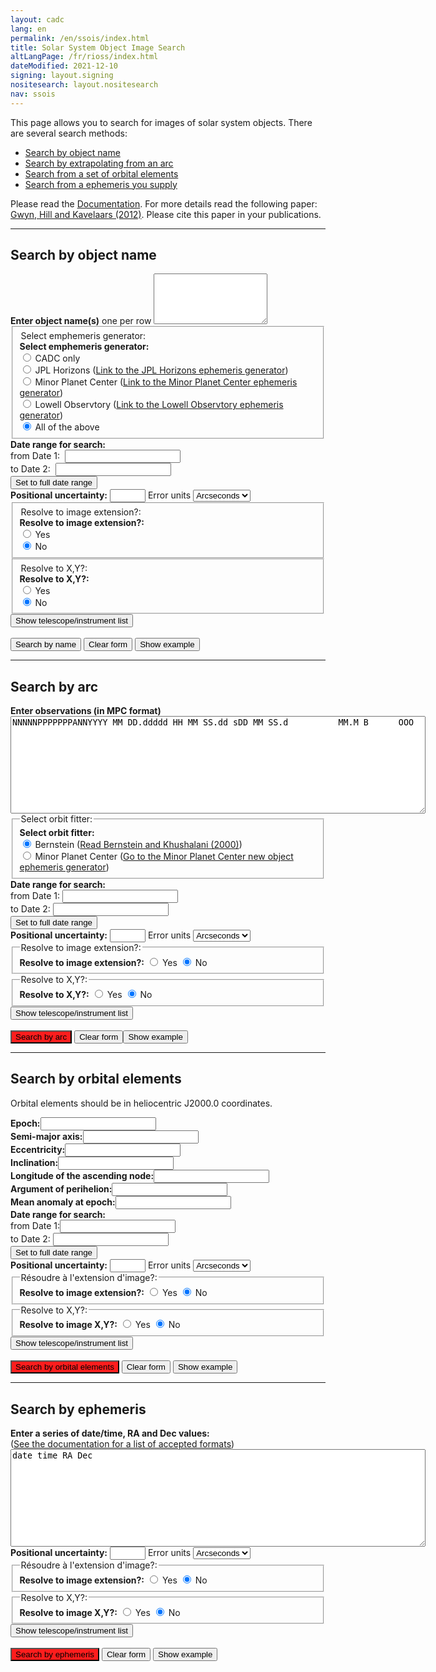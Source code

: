 ```yaml
---
layout: cadc
lang: en
permalink: /en/ssois/index.html
title: Solar System Object Image Search
altLangPage: /fr/rioss/index.html
dateModified: 2021-12-10
signing: layout.signing
nositesearch: layout.nositesearch
nav: ssois
---
```


<p>
This page allows you to search for images of
solar system objects. There are several search methods:
</p>
<ul>
	<li><a href="#name">Search by object name</a></li>
	<li><a href="#arc">Search by extrapolating from an arc</a></li>
	<li><a href="#oe">Search from a set of orbital elements</a></li>
	<li><a href="#ephem">Search from a ephemeris you supply</a></li>
</ul>
<p>
Please read the <a href="/en/ssois/documentation.html">Documentation</a>. 
For more details read the following paper: <a rel="external" href="https://adsabs.harvard.edu/abs/2012PASP..124..579G">Gwyn, Hill and Kavelaars (2012)</a>.
Please cite this paper in your publications.
</p>
<hr/>
<a id="name"></a>
<h2>Search by object name</h2>
<form name="nameform" action="/cadcbin/ssos/ssosclf.pl" id="nameform">
	<input type="hidden" name="lang" value="en"/>
	<div class="form-group">
		<label class="control-label" for="object"><strong>Enter object name(s)</strong> one per row</label>
		<textarea class="form-control" id="object" name="object" cols="20" rows="5"></textarea>
	</div>
	<fieldset class="mrgn-bttm-md">
		<div class="form-group">
			<legend class="hidden">Select emphemeris generator:</legend>
			<strong>Select emphemeris generator:</strong>
			<div class="radio">
				<label class="control-label" for="bynameCADC">
					<input type="radio" class="form-control" name="search" value="bynameCADC" id="bynameCADC" /> CADC only</label>
			</div>
			<div class="radio">
				<label class="control-label" for="bynameHorizons">
					<input type="radio" class="form-control" name="search" value="bynameHorizons" id="bynameHorizons" /> JPL Horizons (<a rel="external" href="http://ssd.jpl.nasa.gov/horizons.cgi">Link to the JPL Horizons ephemeris generator</a>)</label>
			</div>
			<div class="radio">
				<label class="control-label" for="bynameMPC">
					<input type="radio" class="form-control" name="search" value="bynameMPC" id="bynameMPC"/> Minor Planet Center (<a rel="external" href="https://minorplanetcenter.net/iau/MPEph/MPEph.html">Link to the Minor Planet Center ephemeris generator</a>)</label>
			</div>
			<div class="radio">
				<label class="control-label" for="bynameLowell">
					<input type="radio" class="form-control" name="search" value="bynameLowell" id="bynameLowell" /> Lowell Observtory (<a rel="external" href="http://asteroid.lowell.edu/asteph">Link to the Lowell Observtory ephemeris generator</a>)</label>
			</div>
			<div class="radio">
				<label class="control-label" for="bynameall">
					<input type="radio" class="form-control" name="search" value="bynameall" id="bynameall" checked="checked" /> All of the above</label>
			</div>
		</div>
	</fieldset>
	<strong>Date range for search:</strong>
	<div class="form-group">
		<div class="form-inline mrgn-bttm-sm">
			<label class="control-label" for="nameepoch1">from Date 1:&nbsp;</label>
			<input type="text" class="form-control" id="nameepoch1" name="epoch1" value=""/>
		</div>
		<div class="form-inline mrgn-bttm-sm">
			<label class="control-label" for="nameepoch2">to Date 2:&nbsp;</label>
			<input type="text" class="form-control" id="nameepoch2" name="epoch2" value=""/>
		</div>
		<input type="button" class="btn btn-default" value="Set to full date range" onclick="nameform.epoch1.value='1990 01 01';  nameform.epoch2.value=today"/>
	</div>
	<div class="form-group form-inline">
		<label class="control-label" for="nameeellipse"><strong>Positional uncertainty:</strong></label>
		<input type="text" class="form-control" id="nameeellipse" name="eellipse" value="" size="4" />
		<label class="control-label" for="nameeunits" class="hidden">Error units</label>
		<select class="form-control" id="nameeunits" name="eunits">
			<option value="arcseconds">Arcseconds</option>
			<option value="arcminutes">Arcminutes</option>
		</select>
	</div>
	<fieldset>
		<div class="form-group form-inline">
			<legend class="hidden">Resolve to image extension?:</legend>
			<strong>Resolve to image extension?:&nbsp;</strong>
			<div class="radio-inline">
				<input type="radio" class="form-control" id="nameextresyes" name="extres" value="yes"/>
				<label class="control-label" for="nameextresyes">Yes</label>
			</div>
			<div class="radio-inline">
				<input type="radio" class="form-control" id="nameextresno" name="extres" value="no" checked="checked" onclick="nameform.xyres[1].checked=true" />
				<label class="control-label" for="nameextresno">No</label>
			</div>
		</div>
	</fieldset>
	<fieldset>
		<div class="form-group form-inline">
			<legend class="hidden">Resolve to X,Y?:</legend>
			<strong>Resolve to X,Y?:&nbsp;</strong>
			<div class="radio-inline">
				<input type="radio" class="form-control" id="namexyresyes" name="xyres" value="yes" onclick="nameform.extres[0].checked=true" />
				<label class="control-label" for="namexyresyes">Yes</label>
			</div>
			<div class="radio-inline">
				<input type="radio" class="form-control" id="namexyresno" name="xyres" value="no" checked="checked" />
				<label class="control-label" for="namexyresno">No</label>
			</div>
		</div>
	</fieldset>
	<input type="button" 
			id="nametelinstsel:show" 
			name="showhide"
			value="Show telescope/instrument list" 
			onclick="togglehide(nameform)" 
			class="btn btn-default mrgn-bttm-sm" />
	<div id="telinst_nameform" class="hidden"></div><br/>
	<input type="submit" value="Search by name" class="btn btn-danger" />
	<input type="button" value="Clear form" class="btn btn-default"
			onclick="
			nameform.object.value='';
			nameform.epoch1.value='';
			nameform.epoch2.value='';
			nameform.eellipse.value='';
			nameform.search[0].checked=true;
			nameform.extres[1].checked=true;
			nameform.xyres[1].checked=true;" />
	<input type="button" value="Show example" class="btn btn-default"
			onclick="
			nameform.object.value='Yasutani\n2006 RJ43\n45302\n6641 P-L';
			nameform.epoch1.value='2006 09 01';
			nameform.epoch2.value='2006 09 30';
			nameform.eellipse.value='';
			nameform.search[0].checked=true;
			nameform.extres[1].checked=true;
			nameform.xyres[1].checked=true; "/>
</form>
<hr/>
<a id="arc"></a>
<h2>Search by arc</h2>
<form name="arcform" action="/cadcbin/ssos/ssosclf.pl" method="get" class="form-inline" id="arcform">
	<input type="hidden" name="lang" value="en"/>
	<div class="form-group">
  		<label class="control-label" for="arcobs"><strong>Enter observations (in MPC format)</strong></label>
    	<textarea class="form-control" id="arcobs" name="obs" cols="80" rows="10" style="font-family: monospace">NNNNNPPPPPPPANNYYYY MM DD.ddddd HH MM SS.dd sDD MM SS.d          MM.M B      OOO</textarea>
	</div>
    <fieldset>
		<legend class="hidden">Select orbit fitter:</legend>
		<strong>Select orbit fitter:</strong>
		<div class="form-group">
			<div class="radio">
				<input class="form-control" id="arcbern" type="radio" name="search" value="bern" checked="checked" onclick="errorlogic('bern')" />
				<label class="control-label" for="arcbern">Bernstein (<a rel="external" href="http://www.iop.org/EJ/article/1538-3881/120/6/3323/200298.text.html">Read Bernstein and Khushalani (2000)</a>)</label>
			</div>
			<div class="radio">
				<input class="form-control" id="arcmpc" type="radio" name="search" value="mpc" onclick="errorlogic('mpc')" />
				<label class="control-label" for="arcmpc">Minor Planet Center (<a rel="external" href="https://minorplanetcenter.net/iau/MPEph/NewObjEphems.html">Go to the Minor Planet Center new object ephemeris generator</a>)</label>
			</div>
		</div>
    </fieldset>
	<div class="form-group">
		<strong>Date range for search:</strong>
		<div class="form-inline mrgn-bttm-sm">
			<label class="control-label" for="arcepoch1">from Date 1: </label>
			<input type="text" class="form-control" id="arcepoch1" name="epoch1" value="" />
		</div>
		<div class="form-inline mrgn-bttm-sm">
			<label class="control-label" for="arcepoch2">to Date 2: </label>
			<input type="text" class="form-control" id="arcepoch2" name="epoch2" value="" />
		</div>
    	<input type="button" value="Set to full date range" onclick="arcform.epoch1.value='1990 01 01';  arcform.epoch2.value=today"/>
	</div>    
    <label class="control-label" for="arceellipse">
      <strong>Positional uncertainty:</strong>
    </label>
    <input type="text" class="form-control" id="arceellipse" name="eellipse" value="" size="4" />
    <label class="control-label" for="arceunits" class="hidden">Error units</label>
    <select id="arceunits" name="eunits">
      <option value="arcseconds">Arcseconds</option>
      <option value="arcminutes">Arcminutes</option>
    </select>
    <fieldset class="form-horizontal">
      <legend class="hidden">Resolve to image extension?:</legend>
      <strong>Resolve to image extension?:</strong>
      <input type="radio" class="form-control" id="arcextresyes" name="extres" value="yes"/>
      <label class="control-label" for="arcextresyes">Yes</label>
      <input type="radio" class="form-control"  id="arcextresno" name="extres" value="no" checked="checked" onclick="arcform.xyres[1].checked=true" />
      <label class="control-label" for="arcextresno">No</label>
    </fieldset>
    <fieldset class="form-horizontal">
      <legend class="hidden">Resolve to X,Y?:</legend>
      <strong>Resolve to X,Y?:</strong>
      <input type="radio" class="form-control" id="arcxyresyes" name="xyres" value="yes" onclick="arcform.extres[0].checked=true" />
      <label class="control-label" for="arcxyresyes">Yes</label>
      <input type="radio" class="form-control"  id="arcxyresno" name="xyres" value="no" checked="checked" />
      <label class="control-label" for="arcxyresno">No</label>
    </fieldset>
    <input type="button" 
	     id="arctelinstsel:show" 
	     name="showhide"
	     value="Show telescope/instrument list" 
	     onclick="togglehide(arcform)" 
	     />  
    <div id="telinst_arcform" class="hidden">
    </div>
    <br/>
<input type="submit" class="btn btn-primary" value="Search by arc" style="background-color: #ff1d1d"/>
<input type="button" class="btn btn-default" value="Clear form"
onclick="
arcform.obs.value='';
arcform.epoch1.value='';
arcform.epoch2.value='';
arcform.eellipse.value='';
arcform.search[0].checked=true;
arcform.extres[1].checked=true;
arcform.xyres[1].checked=true;
"/><input type="button" class="btn btn-default" value="Show example"
onclick="
arcform.obs.value='NNNNNPPPPPPPANNYYYY MM DD.ddddd HH MM SS.dd sDD MM SS.d          MM.M B      OOO\n     C000010  C2007 10 09.55962 04 55 18.95 +03 28 13.4          21.6 r      568\n     C000010  C2007 10 09.56087 04 55 18.96 +03 28 12.9          21.4 r      568\n     C000010  C2007 10 09.56214 04 55 18.95 +03 28 12.5          21.5 r      568\n     C000010  C2007 10 09.56340 04 55 18.95 +03 28 11.9          21.5 r      568\n     C000010  C2007 10 09.56465 04 55 18.95 +03 28 11.5          21.6 r      568\n     C000010  C2007 10 09.56590 04 55 18.95 +03 28 11.0          21.6 r      568\n     C000010  C2007 10 09.56716 04 55 18.95 +03 28 10.5          21.6 r      568\n     C000010  C2007 10 09.56844 04 55 18.95 +03 28 09.8          21.6 r      568\n     C000010  C2007 10 09.56970 04 55 18.95 +03 28 09.6          23.3 r      568\n     C000010  C2007 10 09.57095 04 55 18.95 +03 28 08.9          21.5 r      568\n     C000010  C2007 10 09.57220 04 55 18.95 +03 28 08.4          21.5 r      568\n     C000010  C2007 10 09.57349 04 55 18.95 +03 28 08.0          21.6 r      568\n     C000010  C2007 10 09.57474 04 55 18.95 +03 28 07.5          21.6 r      568\n     C000010  C2007 10 09.57600 04 55 18.95 +03 28 07.0          21.6 r      568\n     C000010  C2007 10 09.57725 04 55 18.95 +03 28 06.4          21.5 r      568\n     C000010  C2007 10 09.57850 04 55 18.95 +03 28 05.9          21.6 r      568\n     C000010  C2007 10 09.57975 04 55 18.95 +03 28 05.4          21.7 r      568\n     C000010  C2007 10 09.58101 04 55 18.95 +03 28 05.0          21.7 r      568\n     C000010  C2007 10 09.58227 04 55 18.95 +03 28 04.4          21.5 r      568\n     C000010  C2007 10 09.58352 04 55 18.95 +03 28 03.9          21.4 r      568\n     C000010  C2007 10 10.59292 04 55 19.42 +03 21 22.6          20.6 r      568\n     C000010  C2007 10 10.59417 04 55 19.41 +03 21 22.1          20.8 r      568\n     C000010  C2007 10 10.59542 04 55 19.41 +03 21 21.6          21.1 r      568\n     C000010  C2007 10 10.59667 04 55 19.41 +03 21 21.2          21.2 r      568\n     C000010  C2007 10 10.59793 04 55 19.40 +03 21 20.7          21.5 r      568\n     C000010  C2007 10 10.59918 04 55 19.40 +03 21 20.1          21.5 r      568\n     C000010  C2007 10 10.60043 04 55 19.41 +03 21 19.6          21.5 r      568\n     C000010  C2007 10 10.60169 04 55 19.40 +03 21 19.2          21.6 r      568\n     C000010  C2007 10 10.60297 04 55 19.40 +03 21 18.5          21.7 r      568\n     C000010  C2007 10 10.60422 04 55 19.40 +03 21 18.1          21.7 r      568\n     C000010  C2007 10 11.63344 04 55 18.45 +03 14 27.3          21.9 g      568\n     C000010  C2007 10 11.63470 04 55 18.44 +03 14 26.8          21.9 g      568\n     C000010  C2007 10 11.63597 04 55 18.43 +03 14 26.2          22.1 g      568\n     C000010  C2007 10 11.63722 04 55 18.43 +03 14 25.6          22.2 g      568\n     C000010  C2007 10 11.63848 04 55 18.42 +03 14 25.2          22.1 g      568\n     C000010  C2007 10 11.63973 04 55 18.42 +03 14 24.7          22.1 g      568\n     C000010  C2007 10 12.62684 04 55 16.24 +03 07 49.5          22.0 g      568\n     C000010  C2007 10 12.62810 04 55 16.23 +03 07 49.0          22.0 g      568\n     C000010  C2007 10 12.62935 04 55 16.23 +03 07 48.5          22.0 g      568\n     C000010  C2007 10 12.63060 04 55 16.22 +03 07 48.0          22.1 g      568\n     C000010  C2007 10 12.63185 04 55 16.22 +03 07 47.5          22.1 g      568\n     C000010  C2007 10 12.63311 04 55 16.21 +03 07 47.0          21.9 g      568\n     C000010  C2007 10 12.63437 04 55 16.21 +03 07 46.4          22.1 g      568\n     C000010  C2007 10 12.63562 04 55 16.20 +03 07 46.0          21.9 g      568\n     C000010  C2007 10 12.63687 04 55 16.20 +03 07 45.5          22.0 g      568\n     C000010  C2007 10 12.63813 04 55 16.19 +03 07 45.0          21.9 g      568\n     C000010  C2007 10 14.54423 04 55 08.38 +02 54 58.7          22.2 g      568\n     C000010  C2007 10 14.54548 04 55 08.37 +02 54 58.4          22.0 g      568\n     C000010  C2007 10 14.54674 04 55 08.36 +02 54 57.7          22.1 g      568\n     C000010  C2007 10 14.54799 04 55 08.36 +02 54 57.2          22.1 g      568\n     C000010  C2007 10 14.54925 04 55 08.35 +02 54 56.6          22.1 g      568\n     C000010  C2007 10 14.55061 04 55 08.34 +02 54 56.3          22.0 g      568\n     C000010  C2007 10 14.55186 04 55 08.33 +02 54 55.7          22.0 g      568\n     C000010  C2007 10 14.55311 04 55 08.32 +02 54 55.2          22.0 g      568\n     C000010  C2007 10 14.55436 04 55 08.31 +02 54 54.7          22.0 g      568\n     C000010  C2007 10 14.55562 04 55 08.30 +02 54 54.2          22.1 g      568\n     C000010  C2007 10 14.55687 04 55 08.29 +02 54 53.7          22.1 g      568\n     C000010  C2007 10 14.55812 04 55 08.28 +02 54 53.2          22.1 g      568\n     C000010  C2007 10 14.55937 04 55 08.27 +02 54 52.7          22.0 g      568\n     C000010  C2007 10 14.56062 04 55 08.28 +02 54 52.1          22.0 g      568\n     C000010  C2007 10 14.56187 04 55 08.26 +02 54 51.7          21.9 g      568\n     C000010  C2007 10 14.58888 04 55 08.08 +02 54 40.8          21.5 r      568\n     C000010  C2007 10 14.59013 04 55 08.07 +02 54 40.4          21.4 r      568\n     C000010  C2007 10 14.59138 04 55 08.06 +02 54 39.8          21.4 r      568\n     C000010  C2007 10 14.59263 04 55 08.05 +02 54 39.3          21.5 r      568\n     C000010  C2007 10 14.59388 04 55 08.04 +02 54 38.8          21.4 r      568\n     C000010  C2007 10 14.59515 04 55 08.03 +02 54 38.1          21.4 r      568\n     C000010  C2007 10 14.60571 04 55 07.96 +02 54 34.0          21.4 r      568\n     C000010  C2007 10 14.60704 04 55 07.95 +02 54 33.4          21.6 r      568\n     C000010  C2007 10 14.60830 04 55 07.94 +02 54 33.0          21.3 r      568\n     C000010  C2007 10 14.60955 04 55 07.93 +02 54 32.6          21.5 r      568\n     C000010  C2007 10 14.61080 04 55 07.92 +02 54 31.9          21.3 r      568\n     C000010  C2007 10 14.61205 04 55 07.91 +02 54 31.4          21.5 r      568\n     C000010  C2007 10 14.61330 04 55 07.91 +02 54 31.0          21.5 r      568\n     C000010  C2007 10 14.61455 04 55 07.89 +02 54 30.5          21.3 r      568\n     C000010  C2007 10 14.61581 04 55 07.89 +02 54 30.0          21.5 r      568\n     C000010  C2007 10 14.61706 04 55 07.88 +02 54 29.4          21.5 r      568\n     C000010  C2007 10 14.61833 04 55 07.88 +02 54 29.0          21.4 r      568\n     C000010  C2007 10 14.61958 04 55 07.86 +02 54 28.3          21.4 r      568\n     C000010  C2007 10 14.62083 04 55 07.85 +02 54 27.9          21.4 r      568\n     C000010  C2007 10 14.62208 04 55 07.84 +02 54 27.4          21.4 r      568\n';
arcform.epoch1.value='2007 10 01';
arcform.epoch2.value='2007 10 30';
arcform.eellipse.value='';
arcform.search[0].checked=true;
arcform.extres[1].checked=true;
arcform.xyres[1].checked=true;
"/>
</form>
<hr/>
<a id="oe"></a>
<h2>Search by orbital elements</h2>
<p>
  Orbital elements should be in heliocentric J2000.0 coordinates.
</p>
<form name="oeform" action="/cadcbin/ssos/ssosclf.pl" method="get" class="form-inline" id="oeform">
  <input type="hidden" name="lang" value="en"/>
  <input type="hidden" name="search" value="orbel"/>
  <label class="control-label" for="oeepoch"><strong>Epoch:</strong></label><input id="oeepoch" type="text" name="epoch" value=""/> <br/>
  <label class="control-label" for="oea"><strong>Semi-major axis:</strong></label><input id="oea" type="text" name="a" value=""/> <br/>
  <label class="control-label" for="oee"><strong>Eccentricity:</strong></label><input id="oee" type="text" name="e" value=""/> <br/>
  <label class="control-label" for="oei"><strong>Inclination:</strong></label><input id="oei" type="text" name="i" value=""/> <br/>
  <label class="control-label" for="oelongi"><strong>Longitude of the ascending node:</strong></label><input id="oelongi" type="text" name="longi" value=""/> <br/>
  <label class="control-label" for="oeperi"><strong>Argument of perihelion:</strong></label><input id="oeperi" type="text" name="peri" value=""/> <br/>
  <label class="control-label" for="oeanom"><strong>Mean anomaly at epoch:</strong></label><input id="oeanom" type="text" name="anom" value=""/> <br/>
  <strong>Date range for search:</strong><br/>
  <label class="control-label" for="oeepoch1">from Date 1:</label><input type="text" class="form-control" id="oeepoch1" name="epoch1" value=""/><br/>
  <label class="control-label" for="oeepoch2">to Date 2:  </label><input type="text" class="form-control" id="oeepoch2" name="epoch2" value=""/><br/>
  <input type="button" value="Set to full date range" onclick="oeform.epoch1.value='1990 01 01';  oeform.epoch2.value=today"/><br/>
  <label class="control-label" for="oeeellipse">
    <strong>Positional uncertainty:</strong>
    </label>
  <input type="text" class="form-control" id="oeeellipse" name="eellipse" value="" size="4" />
    <label class="control-label" for="oeeunits" class="hidden">Error units</label>
    <select id="oeeunits" name="eunits">
      <option value="arcseconds">Arcseconds</option>
      <option value="arcminutes">Arcminutes</option>
    </select>
    <fieldset class="form-horizontal">
      <legend class="hidden">R&eacute;soudre &agrave; l'extension d'image?:</legend>
      <strong>Resolve to image extension?:</strong>
       <input type="radio" class="form-control" id="oeextresyes" name="extres" value="yes"/>
       <label class="control-label" for="oeextresyes">Yes</label>
      <input type="radio" class="form-control"  id="oeextresno" name="extres" value="no" checked="checked" onclick="oeform.xyres[1].checked=true" />
      <label class="control-label" for="oeextresno">No</label>
    </fieldset>
    <fieldset class="form-horizontal">
      <legend class="hidden">Resolve to X,Y?:</legend>
      <strong>Resolve to image X,Y?:</strong>
	<input type="radio" class="form-control" id="oexyresyes" name="xyres" value="yes" onclick="oeform.extres[0].checked=true" />
	<label class="control-label" for="oexyresyes">Yes</label>
	<input type="radio" class="form-control"  id="oexyresno" name="xyres" value="no" checked="checked" />
	<label class="control-label" for="oexyresno">No</label>
    </fieldset>
    <input type="button" 
	     id="oetelinstsel:show" 
	     name="showhide"
	     value="Show telescope/instrument list" 
	     onclick="togglehide(oeform)" 
	     />  
    <div id="telinst_oeform" class="hidden">
    </div>
    <br/>
    <input type="submit" value="Search by orbital elements" style="background-color: #ff1d1d"/>
    <input type="button" value="Clear form"
	   onclick="
		    oeform.longi.value='';
		    oeform.epoch.value='';
		    oeform.a.value='';
		    oeform.e.value='';
		    oeform.i.value='';
		    oeform.peri.value='';
		    oeform.anom.value='';
		    oeform.epoch1.value='';
		    oeform.epoch2.value='';
		    oeform.eellipse.value='';
		    oeform.extres[1].checked=true;
		    oeform.xyres[1].checked=true;
		    "/>
    <input type="button" value="Show example"
	   onclick="
		    oeform.longi.value='43.05408';
		    oeform.epoch.value='2010-01-04';
		    oeform.a.value='2.7413806';
		    oeform.e.value='0.0855139';
		    oeform.i.value='6.98707';
		    oeform.peri.value='120.67443';
		    oeform.anom.value='206.88213';
		    oeform.epoch1.value='2003 01 01';
		    oeform.epoch2.value='2004 01 30';
		    oeform.eellipse.value='';
		    oeform.extres[1].checked=true;
		    oeform.xyres[1].checked=true;
		    "/>
  </form>
<hr/>
<a id="ephem"></a>
<h2>Search by ephemeris</h2>
  <form name="ephemform" action="/cadcbin/ssos/ssosclf.pl" method="post" class="form-inline" id="ephemform">
   <input type="hidden" name="lang" value="en"/>
    <input type="hidden" name="search" value="userephem"/>
    <label class="control-label" for="ephemtext">
      <strong>Enter a series of date/time, RA and Dec values:</strong>
    </label> 
    <br/>
    (<a href="/en/ssois/documentation.html#ephem">See the documentation for a list of accepted formats</a>)
    <br/>
    <textarea class="form-control" id="ephemtext" name="ephem" cols="80" rows="10" style="font-family: monospace">date time RA Dec</textarea>
    <br/>
    <label class="control-label" for="ephemeellipse">
      <strong>Positional uncertainty:</strong>
    </label>
    <input type="text" class="form-control" id="ephemeellipse" name="eellipse" value="" size="4" />
    <label class="control-label" for="ephemeunits" class="hidden">Error units</label>
    <select id="ephemeunits" name="eunits">
      <option value="arcseconds">Arcseconds</option>
      <option value="arcminutes">Arcminutes</option>
    </select>
    <fieldset class="form-horizontal">
      <legend class="hidden">R&eacute;soudre &agrave; l'extension d'image?:</legend>
      <strong>Resolve to image extension?:</strong>
      <input type="radio" class="form-control" id="ephemextresyes" name="extres" value="yes"/>
      <label class="control-label" for="ephemextresyes">Yes</label>
      <input type="radio" class="form-control"  id="ephemextresno" name="extres" value="no" checked="checked" onclick="ephemform.xyres[1].checked=true" />
      <label class="control-label" for="ephemextresno">No</label>
    </fieldset>
    <fieldset class="form-horizontal">
      <legend class="hidden">Resolve to X,Y?:</legend>
      <strong>Resolve to image X,Y?:</strong>
	<input type="radio" class="form-control" id="ephemxyresyes" name="xyres" value="yes" onclick="ephemform.extres[0].checked=true" />
	<label class="control-label" for="ephemxyresyes">Yes</label>
	<input type="radio" class="form-control"  id="ephemxyresno" name="xyres" value="no" checked="checked" />
	<label class="control-label" for="ephemxyresno">No</label>
    </fieldset>
    <input type="button" 
	     id="ephemtelinstsel:show" 
	     name="showhide"
	     value="Show telescope/instrument list" 
	     onclick="togglehide(ephemform)" 
	     />  
    <div id="telinst_ephemform" class="hidden">
    </div>
    <br/>
      <input type="submit" value="Search by ephemeris" style="background-color: #ff1d1d"/>      
      <input type="button" value="Clear form"
	     onclick="
		      ephemform.ephem.value='';
		      ephemform.eellipse.value='';
		      ephemform.extres[1].checked=true;
		      ephemform.xyres[1].checked=true;
		      "/>
      <input type="button" value="Show example"
	     onclick="ephemform.ephem.value='2003-06-01  00:00:00  22:06:59.7  -17:46:23\n2003-06-02  00:00:00  22:07:38.0  -17:45:29\n2003-06-03  00:00:00  22:08:15.2  -17:44:43\n2003-06-04  00:00:00  22:08:51.1  -17:44:03\n2003-06-05  00:00:00  22:09:25.8  -17:43:32\n2003-06-06  00:00:00  22:09:59.2  -17:43:07\n2003-06-07  00:00:00  22:10:31.4  -17:42:50\n2003-06-08  00:00:00  22:11:02.2  -17:42:41\n2003-06-09  00:00:00  22:11:31.8  -17:42:39\n2003-06-10  00:00:00  22:12:00.1  -17:42:45\n2003-06-11  00:00:00  22:12:27.1  -17:42:58\n2003-06-12  00:00:00  22:12:52.7  -17:43:20\n2003-06-13  00:00:00  22:13:17.0  -17:43:49\n2003-06-14  00:00:00  22:13:39.9  -17:44:26\n2003-06-15  00:00:00  22:14:01.5  -17:45:11\n2003-06-16  00:00:00  22:14:21.6  -17:46:05\n2003-06-17  00:00:00  22:14:40.4  -17:47:06\n2003-06-18  00:00:00  22:14:57.7  -17:48:16\n2003-06-19  00:00:00  22:15:13.5  -17:49:33\n2003-06-20  00:00:00  22:15:27.9  -17:51:00\n2003-06-21  00:00:00  22:15:40.9  -17:52:34\n2003-06-22  00:00:00  22:15:52.3  -17:54:17\n2003-06-23  00:00:00  22:16:02.2  -17:56:08\n2003-06-24  00:00:00  22:16:10.6  -17:58:07\n2003-06-25  00:00:00  22:16:17.5  -18:00:15\n2003-06-26  00:00:00  22:16:22.8  -18:02:32\n2003-06-27  00:00:00  22:16:26.6  -18:04:56\n2003-06-28  00:00:00  22:16:28.7  -18:07:29\n2003-06-29  00:00:00  22:16:29.3  -18:10:10\n2003-06-30  00:00:00  22:16:28.3  -18:13:00\n2003-07-01  00:00:00  22:16:25.8  -18:15:57\n2003-07-02  00:00:00  22:16:21.6  -18:19:03\n2003-07-03  00:00:00  22:16:15.8  -18:22:16\n2003-07-04  00:00:00  22:16:08.4  -18:25:38\n2003-07-05  00:00:00  22:15:59.4  -18:29:07\n2003-07-06  00:00:00  22:15:48.7  -18:32:44\n2003-07-07  00:00:00  22:15:36.5  -18:36:28\n2003-07-08  00:00:00  22:15:22.6  -18:40:20\n2003-07-09  00:00:00  22:15:07.2  -18:44:19\n2003-07-10  00:00:00  22:14:50.1  -18:48:24\n2003-07-11  00:00:00  22:14:31.5  -18:52:37\n2003-07-12  00:00:00  22:14:11.2  -18:56:56\n2003-07-13  00:00:00  22:13:49.4  -19:01:21\n2003-07-14  00:00:00  22:13:26.0  -19:05:53\n2003-07-15  00:00:00  22:13:01.0  -19:10:31\n2003-07-16  00:00:00  22:12:34.5  -19:15:14\n2003-07-17  00:00:00  22:12:06.4  -19:20:03\n2003-07-18  00:00:00  22:11:36.8  -19:24:57\n2003-07-19  00:00:00  22:11:05.6  -19:29:56\n2003-07-20  00:00:00  22:10:32.9  -19:35:00\n2003-07-21  00:00:00  22:09:58.7  -19:40:09\n2003-07-22  00:00:00  22:09:23.1  -19:45:21\n2003-07-23  00:00:00  22:08:46.0  -19:50:37\n2003-07-24  00:00:00  22:08:07.5  -19:55:57\n2003-07-25  00:00:00  22:07:27.7  -20:01:19\n2003-07-26  00:00:00  22:06:46.4  -20:06:45\n2003-07-27  00:00:00  22:06:03.9  -20:12:12\n2003-07-28  00:00:00  22:05:20.0  -20:17:42\n2003-07-29  00:00:00  22:04:34.9  -20:23:13\n2003-07-30  00:00:00  22:03:48.7  -20:28:45\n2003-07-31  00:00:00  22:03:01.2  -20:34:18\n2003-08-01  00:00:00  22:02:12.7  -20:39:51\n2003-08-02  00:00:00  22:01:23.1  -20:45:24\n2003-08-03  00:00:00  22:00:32.5  -20:50:57\n2003-08-04  00:00:00  21:59:41.0  -20:56:28\n2003-08-05  00:00:00  21:58:48.6  -21:01:58\n2003-08-06  00:00:00  21:57:55.3  -21:07:26\n2003-08-07  00:00:00  21:57:01.3  -21:12:51\n2003-08-08  00:00:00  21:56:06.6  -21:18:14\n2003-08-09  00:00:00  21:55:11.2  -21:23:34\n2003-08-10  00:00:00  21:54:15.2  -21:28:50\n2003-08-11  00:00:00  21:53:18.7  -21:34:03\n2003-08-12  00:00:00  21:52:21.7  -21:39:11\n2003-08-13  00:00:00  21:51:24.3  -21:44:14\n2003-08-14  00:00:00  21:50:26.5  -21:49:12\n2003-08-15  00:00:00  21:49:28.5  -21:54:05\n2003-08-16  00:00:00  21:48:30.3  -21:58:52\n2003-08-17  00:00:00  21:47:31.9  -22:03:33\n2003-08-18  00:00:00  21:46:33.4  -22:08:08\n2003-08-19  00:00:00  21:45:34.9  -22:12:36\n2003-08-20  00:00:00  21:44:36.5  -22:16:56\n2003-08-21  00:00:00  21:43:38.2  -22:21:10\n2003-08-22  00:00:00  21:42:40.1  -22:25:15\n2003-08-23  00:00:00  21:41:42.3  -22:29:13\n2003-08-24  00:00:00  21:40:44.8  -22:33:03\n2003-08-25  00:00:00  21:39:47.8  -22:36:44\n2003-08-26  00:00:00  21:38:51.2  -22:40:16\n2003-08-27  00:00:00  21:37:55.2  -22:43:40\n2003-08-28  00:00:00  21:36:59.7  -22:46:54\n2003-08-29  00:00:00  21:36:05.0  -22:49:59\n2003-08-30  00:00:00  21:35:11.1  -22:52:55\n2003-08-31  00:00:00  21:34:17.9  -22:55:41\n2003-09-01  00:00:00  21:33:25.6  -22:58:17\n2003-09-02  00:00:00  21:32:34.3  -23:00:44\n2003-09-03  00:00:00  21:31:44.0  -23:03:00\n2003-09-04  00:00:00  21:30:54.7  -23:05:07\n2003-09-05  00:00:00  21:30:06.6  -23:07:03\n2003-09-06  00:00:00  21:29:19.6  -23:08:50\n2003-09-07  00:00:00  21:28:33.8  -23:10:26\n2003-09-08  00:00:00  21:27:49.2  -23:11:52\n';
		      ephemform.eellipse.value='';
		      ephemform.extres[1].checked=true;
		      ephemform.xyres[1].checked=true;
		      "/>
  </form>
<div>
<script type="text/javascript">
  var today;
  function onLoad() {
  now=new Date();
  year=now.getYear()+1900;
  month=now.getMonth()+1;
  day=now.getDate();
  today=year + ' ' + month + ' '+day
  errorlogic('bern')
  var ttags  
  }
  function telinstreset(aform,amatch) {
    var inputs = aform.getElementsByTagName('input');
    for (i = 0; i < inputs.length; ++i) {
	if (inputs[i].name == 'telinst') {
	    inputs[i].checked=(amatch=="all");
	}
    }
}
function telinstselfunc(aform) {
    var inputs = aform.getElementsByTagName('input');
    for (var i = 0; i < inputs.length; i++) {
	if (inputs[i].name == 'telinst') {
	    // default is off
	    inputs[i].checked=false;
	    // turn it on if one of the wavelength buttons matches
	    if (inputs[i].tt.search(/optical/i)>-1 && aform.optical.checked) { inputs[i].checked=true;}
	    if (inputs[i].tt.search(/ir/i)>-1 && aform.ir.checked)           { inputs[i].checked=true;}
	    if (inputs[i].tt.search(/submm/i)>-1 && aform.submm.checked)     { inputs[i].checked=true;}
	    // turn it off if the big button is checked and it isn't big
	    if (aform.big.checked &&  inputs[i].tt.search(/big/i)<0) { inputs[i].checked=false; }
	}
    }
}
function togglehide(aform) {
    // delete all existing nodes
    var show=aform.showhide.value.match(/Show/);
    var formlist = ["name","arc","oe","ephem"];
    for (var i=0; i<formlist.length; i++) {
	document.getElementById(formlist[i]+'form').showhide='Show telescope/instrument list';
	aform.showhide.value='Show telescope/instrument list';
	var divrel=document.getElementById('telinst_'+formlist[i]+'form');
	while (divrel.hasChildNodes()) {
	    divrel.removeChild(divrel.lastChild);
	}
	divrel.className='hidden';
    }
    // maybe create some new ones
    if (show) {
	var divrel=document.getElementById('telinst_'+aform.name);
	aform.showhide.value='Hide';
	divrel.className='form-horizontal';
	// add the all button
	var all = document.createElement("input");
	all.type = "button";
	all.value = "Check all";
	all.id = "telinstsel:all";
	all.addEventListener("click",function() {telinstreset(divrel,'all')});
	divrel.appendChild(all);
	var text=document.createElement('strong'); text.innerHTML="&nbsp;&nbsp;"; divrel.appendChild(text);
	// add the none button
	var none = document.createElement("input");
	none.type = "button";
	none.value = "Check none";
	none.id = "telinstsel:none";
	none.addEventListener("click",function() {telinstreset(divrel,'none')});
	divrel.appendChild(none);
	divrel.appendChild(document.createElement("br"));
	// add the big checkbox
	var text=document.createElement('strong'); text.innerHTML="Telescope size:  "; divrel.appendChild(text);
	var big = document.createElement("input");
	big.type = "checkbox";
	big.name = "big";
	big.id = "telinstsel:big";
	big.addEventListener("click",function() {telinstselfunc(aform)});
	divrel.appendChild(big);
	var bigl = document.createElement("label");
	bigl.setAttribute("for",big.id);
	bigl.innerHTML="Big aperture only";
	divrel.appendChild(bigl);
	divrel.appendChild(document.createElement("br"));
	// add the wavelengths checkboxes
	var text=document.createElement('strong'); text.innerHTML="Wavelengths:  "; divrel.appendChild(text);
	var optical = document.createElement("input");
	optical.type = "checkbox";
	optical.id = "telinstsel:optical";
	optical.name = "optical";
	optical.addEventListener("click",function() {telinstselfunc(aform)});
	divrel.appendChild(optical);
	optical.setAttribute("checked",true);
	var opticall = document.createElement("label");
	opticall.setAttribute("for",optical.id);
	opticall.innerHTML="Optical&nbsp;&nbsp;&nbsp;";
	divrel.appendChild(opticall);
	var ir = document.createElement("input");
	ir.type = "checkbox";
	ir.id = "telinstsel:ir";
	ir.name = "ir";
	ir.checked=true;
	ir.addEventListener("click",function() {telinstselfunc(aform)});
	divrel.appendChild(ir);
	ir.setAttribute("checked",true);
	var irl = document.createElement("label");
	irl.setAttribute("for",ir.id);
	irl.innerHTML="IR&nbsp;&nbsp;&nbsp;";
	divrel.appendChild(irl);
	var submm = document.createElement("input");
	submm.type = "checkbox";
	submm.id = "telinstsel:submm";
	submm.name = "submm";
	submm.checked=true;
	submm.addEventListener("click",function() {telinstselfunc(aform)});
	divrel.appendChild(submm);
	submm.setAttribute("checked",true);
	var submml = document.createElement("label");
	submml.setAttribute("for",submm.id);
	submml.innerHTML="Sub-mm   ";
	divrel.appendChild(submml);
	divrel.appendChild(document.createElement("br"));
	var text=document.createElement('strong'); text.innerHTML="List of telescopes/instruments:"; divrel.appendChild(text);
	divrel.appendChild(document.createElement("br"));
		var tinput = document.createElement("input");
	tinput.type = "checkbox";
	tinput.name = "telinst";
	tinput.id = "telinst:CFHT/MegaCam";
	tinput.checked=true;
        tinput.value="CFHT/MegaCam";
	divrel.appendChild(tinput);
	tinput.setAttribute("checked",true);
        document.getElementById("telinst:CFHT/MegaCam").tt="big optical";
	var tinputl = document.createElement("label");
	tinputl.setAttribute("for",document.getElementById("telinst:CFHT/MegaCam"));
	tinputl.innerHTML="CFHT/MegaCam&nbsp;&nbsp;&nbsp;";
	divrel.appendChild(tinputl);
	var tinput = document.createElement("input");
	tinput.type = "checkbox";
	tinput.name = "telinst";
	tinput.id = "telinst:CFHT/CFH12K";
	tinput.checked=true;
        tinput.value="CFHT/CFH12K";
	divrel.appendChild(tinput);
	tinput.setAttribute("checked",true);
        document.getElementById("telinst:CFHT/CFH12K").tt="big optical";
	var tinputl = document.createElement("label");
	tinputl.setAttribute("for",document.getElementById("telinst:CFHT/CFH12K"));
	tinputl.innerHTML="CFHT/CFH12K&nbsp;&nbsp;&nbsp;";
	divrel.appendChild(tinputl);
	var tinput = document.createElement("input");
	tinput.type = "checkbox";
	tinput.name = "telinst";
	tinput.id = "telinst:CFHT/WIRCam";
	tinput.checked=true;
        tinput.value="CFHT/WIRCam";
	divrel.appendChild(tinput);
	tinput.setAttribute("checked",true);
        document.getElementById("telinst:CFHT/WIRCam").tt="big IR";
	var tinputl = document.createElement("label");
	tinputl.setAttribute("for",document.getElementById("telinst:CFHT/WIRCam"));
	tinputl.innerHTML="CFHT/WIRCam&nbsp;&nbsp;&nbsp;";
	divrel.appendChild(tinputl);
divrel.appendChild(document.createElement("br"));
	var tinput = document.createElement("input");
	tinput.type = "checkbox";
	tinput.name = "telinst";
	tinput.id = "telinst:Pan-STARRS1";
	tinput.checked=true;
        tinput.value="Pan-STARRS1";
	divrel.appendChild(tinput);
	tinput.setAttribute("checked",true);
        document.getElementById("telinst:Pan-STARRS1").tt="optical";
	var tinputl = document.createElement("label");
	tinputl.setAttribute("for",document.getElementById("telinst:Pan-STARRS1"));
	tinputl.innerHTML="Pan-STARRS1&nbsp;&nbsp;&nbsp;";
	divrel.appendChild(tinputl);
divrel.appendChild(document.createElement("br"));
	var tinput = document.createElement("input");
	tinput.type = "checkbox";
	tinput.name = "telinst";
	tinput.id = "telinst:NEOSSat";
	tinput.checked=true;
        tinput.value="NEOSSat";
	divrel.appendChild(tinput);
	tinput.setAttribute("checked",true);
        document.getElementById("telinst:NEOSSat").tt="optical";
	var tinputl = document.createElement("label");
	tinputl.setAttribute("for",document.getElementById("telinst:NEOSSat"));
	tinputl.innerHTML="NEOSSat&nbsp;&nbsp;&nbsp;";
	divrel.appendChild(tinputl);
divrel.appendChild(document.createElement("br"));
	var tinput = document.createElement("input");
	tinput.type = "checkbox";
	tinput.name = "telinst";
	tinput.id = "telinst:HST/ACS";
	tinput.checked=true;
        tinput.value="HST/ACS";
	divrel.appendChild(tinput);
	tinput.setAttribute("checked",true);
        document.getElementById("telinst:HST/ACS").tt="big optical";
	var tinputl = document.createElement("label");
	tinputl.setAttribute("for",document.getElementById("telinst:HST/ACS"));
	tinputl.innerHTML="HST/ACS&nbsp;&nbsp;&nbsp;";
	divrel.appendChild(tinputl);
	var tinput = document.createElement("input");
	tinput.type = "checkbox";
	tinput.name = "telinst";
	tinput.id = "telinst:HST/WFC3";
	tinput.checked=true;
        tinput.value="HST/WFC3";
	divrel.appendChild(tinput);
	tinput.setAttribute("checked",true);
        document.getElementById("telinst:HST/WFC3").tt="big optical";
	var tinputl = document.createElement("label");
	tinputl.setAttribute("for",document.getElementById("telinst:HST/WFC3"));
	tinputl.innerHTML="HST/WFC3&nbsp;&nbsp;&nbsp;";
	divrel.appendChild(tinputl);
	var tinput = document.createElement("input");
	tinput.type = "checkbox";
	tinput.name = "telinst";
	tinput.id = "telinst:HST/WFPC2";
	tinput.checked=true;
        tinput.value="HST/WFPC2";
	divrel.appendChild(tinput);
	tinput.setAttribute("checked",true);
        document.getElementById("telinst:HST/WFPC2").tt="big optical";
	var tinputl = document.createElement("label");
	tinputl.setAttribute("for",document.getElementById("telinst:HST/WFPC2"));
	tinputl.innerHTML="HST/WFPC2&nbsp;&nbsp;&nbsp;";
	divrel.appendChild(tinputl);
	var tinput = document.createElement("input");
	tinput.type = "checkbox";
	tinput.name = "telinst";
	tinput.id = "telinst:HST/WFPC";
	tinput.checked=true;
        tinput.value="HST/WFPC";
	divrel.appendChild(tinput);
	tinput.setAttribute("checked",true);
        document.getElementById("telinst:HST/WFPC").tt="big optical";
	var tinputl = document.createElement("label");
	tinputl.setAttribute("for",document.getElementById("telinst:HST/WFPC"));
	tinputl.innerHTML="HST/WFPC&nbsp;&nbsp;&nbsp;";
	divrel.appendChild(tinputl);
	var tinput = document.createElement("input");
	tinput.type = "checkbox";
	tinput.name = "telinst";
	tinput.id = "telinst:HST/STIS";
	tinput.checked=true;
        tinput.value="HST/STIS";
	divrel.appendChild(tinput);
	tinput.setAttribute("checked",true);
        document.getElementById("telinst:HST/STIS").tt="big optical";
	var tinputl = document.createElement("label");
	tinputl.setAttribute("for",document.getElementById("telinst:HST/STIS"));
	tinputl.innerHTML="HST/STIS&nbsp;&nbsp;&nbsp;";
	divrel.appendChild(tinputl);
	var tinput = document.createElement("input");
	tinput.type = "checkbox";
	tinput.name = "telinst";
	tinput.id = "telinst:HST/NICMOS";
	tinput.checked=true;
        tinput.value="HST/NICMOS";
	divrel.appendChild(tinput);
	tinput.setAttribute("checked",true);
        document.getElementById("telinst:HST/NICMOS").tt="big IR";
	var tinputl = document.createElement("label");
	tinputl.setAttribute("for",document.getElementById("telinst:HST/NICMOS"));
	tinputl.innerHTML="HST/NICMOS&nbsp;&nbsp;&nbsp;";
	divrel.appendChild(tinputl);
divrel.appendChild(document.createElement("br"));
	var tinput = document.createElement("input");
	tinput.type = "checkbox";
	tinput.name = "telinst";
	tinput.id = "telinst:Subaru/SuprimeCam";
	tinput.checked=true;
        tinput.value="Subaru/SuprimeCam";
	divrel.appendChild(tinput);
	tinput.setAttribute("checked",true);
        document.getElementById("telinst:Subaru/SuprimeCam").tt="big optical";
	var tinputl = document.createElement("label");
	tinputl.setAttribute("for",document.getElementById("telinst:Subaru/SuprimeCam"));
	tinputl.innerHTML="Subaru/SuprimeCam&nbsp;&nbsp;&nbsp;";
	divrel.appendChild(tinputl);
	var tinput = document.createElement("input");
	tinput.type = "checkbox";
	tinput.name = "telinst";
	tinput.id = "telinst:Subaru/HSC";
	tinput.checked=true;
        tinput.value="Subaru/HSC";
	divrel.appendChild(tinput);
	tinput.setAttribute("checked",true);
        document.getElementById("telinst:Subaru/HSC").tt="big optical";
	var tinputl = document.createElement("label");
	tinputl.setAttribute("for",document.getElementById("telinst:Subaru/HSC"));
	tinputl.innerHTML="Subaru/HSC&nbsp;&nbsp;&nbsp;";
	divrel.appendChild(tinputl);
divrel.appendChild(document.createElement("br"));
	var tinput = document.createElement("input");
	tinput.type = "checkbox";
	tinput.name = "telinst";
	tinput.id = "telinst:ESO-LaSilla_2.2m/WFI";
	tinput.checked=true;
        tinput.value="ESO-LaSilla_2.2m/WFI";
	divrel.appendChild(tinput);
	tinput.setAttribute("checked",true);
        document.getElementById("telinst:ESO-LaSilla_2.2m/WFI").tt="optical";
	var tinputl = document.createElement("label");
	tinputl.setAttribute("for",document.getElementById("telinst:ESO-LaSilla_2.2m/WFI"));
	tinputl.innerHTML="ESO-LaSilla_2.2m/WFI&nbsp;&nbsp;&nbsp;";
	divrel.appendChild(tinputl);
	var tinput = document.createElement("input");
	tinput.type = "checkbox";
	tinput.name = "telinst";
	tinput.id = "telinst:ESO-LaSilla_2.2m/GRO";
	tinput.checked=true;
        tinput.value="ESO-LaSilla_2.2m/GRO";
	divrel.appendChild(tinput);
	tinput.setAttribute("checked",true);
        document.getElementById("telinst:ESO-LaSilla_2.2m/GRO").tt="optical";
	var tinputl = document.createElement("label");
	tinputl.setAttribute("for",document.getElementById("telinst:ESO-LaSilla_2.2m/GRO"));
	tinputl.innerHTML="ESO-LaSilla_2.2m/GRO&nbsp;&nbsp;&nbsp;";
	divrel.appendChild(tinputl);
	var tinput = document.createElement("input");
	tinput.type = "checkbox";
	tinput.name = "telinst";
	tinput.id = "telinst:ESO-NTT/EFOSC";
	tinput.checked=true;
        tinput.value="ESO-NTT/EFOSC";
	divrel.appendChild(tinput);
	tinput.setAttribute("checked",true);
        document.getElementById("telinst:ESO-NTT/EFOSC").tt="optical";
	var tinputl = document.createElement("label");
	tinputl.setAttribute("for",document.getElementById("telinst:ESO-NTT/EFOSC"));
	tinputl.innerHTML="ESO-NTT/EFOSC&nbsp;&nbsp;&nbsp;";
	divrel.appendChild(tinputl);
	var tinput = document.createElement("input");
	tinput.type = "checkbox";
	tinput.name = "telinst";
	tinput.id = "telinst:ESO-NTT/EMMI";
	tinput.checked=true;
        tinput.value="ESO-NTT/EMMI";
	divrel.appendChild(tinput);
	tinput.setAttribute("checked",true);
        document.getElementById("telinst:ESO-NTT/EMMI").tt="optical";
	var tinputl = document.createElement("label");
	tinputl.setAttribute("for",document.getElementById("telinst:ESO-NTT/EMMI"));
	tinputl.innerHTML="ESO-NTT/EMMI&nbsp;&nbsp;&nbsp;";
	divrel.appendChild(tinputl);
	var tinput = document.createElement("input");
	tinput.type = "checkbox";
	tinput.name = "telinst";
	tinput.id = "telinst:ESO-NTT/SOFI";
	tinput.checked=true;
        tinput.value="ESO-NTT/SOFI";
	divrel.appendChild(tinput);
	tinput.setAttribute("checked",true);
        document.getElementById("telinst:ESO-NTT/SOFI").tt="optical";
	var tinputl = document.createElement("label");
	tinputl.setAttribute("for",document.getElementById("telinst:ESO-NTT/SOFI"));
	tinputl.innerHTML="ESO-NTT/SOFI&nbsp;&nbsp;&nbsp;";
	divrel.appendChild(tinputl);
	var tinput = document.createElement("input");
	tinput.type = "checkbox";
	tinput.name = "telinst";
	tinput.id = "telinst:ESO-NTT/SUSI";
	tinput.checked=true;
        tinput.value="ESO-NTT/SUSI";
	divrel.appendChild(tinput);
	tinput.setAttribute("checked",true);
        document.getElementById("telinst:ESO-NTT/SUSI").tt="optical";
	var tinputl = document.createElement("label");
	tinputl.setAttribute("for",document.getElementById("telinst:ESO-NTT/SUSI"));
	tinputl.innerHTML="ESO-NTT/SUSI&nbsp;&nbsp;&nbsp;";
	divrel.appendChild(tinputl);
	var tinput = document.createElement("input");
	tinput.type = "checkbox";
	tinput.name = "telinst";
	tinput.id = "telinst:ESO-NTT/SUSI2";
	tinput.checked=true;
        tinput.value="ESO-NTT/SUSI2";
	divrel.appendChild(tinput);
	tinput.setAttribute("checked",true);
        document.getElementById("telinst:ESO-NTT/SUSI2").tt="optical";
	var tinputl = document.createElement("label");
	tinputl.setAttribute("for",document.getElementById("telinst:ESO-NTT/SUSI2"));
	tinputl.innerHTML="ESO-NTT/SUSI2&nbsp;&nbsp;&nbsp;";
	divrel.appendChild(tinputl);
	var tinput = document.createElement("input");
	tinput.type = "checkbox";
	tinput.name = "telinst";
	tinput.id = "telinst:ESO-VISTA/VIRCAM";
	tinput.checked=true;
        tinput.value="ESO-VISTA/VIRCAM";
	divrel.appendChild(tinput);
	tinput.setAttribute("checked",true);
        document.getElementById("telinst:ESO-VISTA/VIRCAM").tt="big IR";
	var tinputl = document.createElement("label");
	tinputl.setAttribute("for",document.getElementById("telinst:ESO-VISTA/VIRCAM"));
	tinputl.innerHTML="ESO-VISTA/VIRCAM&nbsp;&nbsp;&nbsp;";
	divrel.appendChild(tinputl);
divrel.appendChild(document.createElement("br"));
	var tinput = document.createElement("input");
	tinput.type = "checkbox";
	tinput.name = "telinst";
	tinput.id = "telinst:ESO-VLT/FORS1";
	tinput.checked=true;
        tinput.value="ESO-VLT/FORS1";
	divrel.appendChild(tinput);
	tinput.setAttribute("checked",true);
        document.getElementById("telinst:ESO-VLT/FORS1").tt="big optical";
	var tinputl = document.createElement("label");
	tinputl.setAttribute("for",document.getElementById("telinst:ESO-VLT/FORS1"));
	tinputl.innerHTML="ESO-VLT/FORS1&nbsp;&nbsp;&nbsp;";
	divrel.appendChild(tinputl);
	var tinput = document.createElement("input");
	tinput.type = "checkbox";
	tinput.name = "telinst";
	tinput.id = "telinst:ESO-VLT/FORS2";
	tinput.checked=true;
        tinput.value="ESO-VLT/FORS2";
	divrel.appendChild(tinput);
	tinput.setAttribute("checked",true);
        document.getElementById("telinst:ESO-VLT/FORS2").tt="big optical";
	var tinputl = document.createElement("label");
	tinputl.setAttribute("for",document.getElementById("telinst:ESO-VLT/FORS2"));
	tinputl.innerHTML="ESO-VLT/FORS2&nbsp;&nbsp;&nbsp;";
	divrel.appendChild(tinputl);
	var tinput = document.createElement("input");
	tinput.type = "checkbox";
	tinput.name = "telinst";
	tinput.id = "telinst:ESO-VLT/HAWKI";
	tinput.checked=true;
        tinput.value="ESO-VLT/HAWKI";
	divrel.appendChild(tinput);
	tinput.setAttribute("checked",true);
        document.getElementById("telinst:ESO-VLT/HAWKI").tt="big IR";
	var tinputl = document.createElement("label");
	tinputl.setAttribute("for",document.getElementById("telinst:ESO-VLT/HAWKI"));
	tinputl.innerHTML="ESO-VLT/HAWKI&nbsp;&nbsp;&nbsp;";
	divrel.appendChild(tinputl);
	var tinput = document.createElement("input");
	tinput.type = "checkbox";
	tinput.name = "telinst";
	tinput.id = "telinst:ESO-VLT/ISAAC";
	tinput.checked=true;
        tinput.value="ESO-VLT/ISAAC";
	divrel.appendChild(tinput);
	tinput.setAttribute("checked",true);
        document.getElementById("telinst:ESO-VLT/ISAAC").tt="big IR";
	var tinputl = document.createElement("label");
	tinputl.setAttribute("for",document.getElementById("telinst:ESO-VLT/ISAAC"));
	tinputl.innerHTML="ESO-VLT/ISAAC&nbsp;&nbsp;&nbsp;";
	divrel.appendChild(tinputl);
	var tinput = document.createElement("input");
	tinput.type = "checkbox";
	tinput.name = "telinst";
	tinput.id = "telinst:ESO-VLT/NAOS-CONICA";
	tinput.checked=true;
        tinput.value="ESO-VLT/NAOS-CONICA";
	divrel.appendChild(tinput);
	tinput.setAttribute("checked",true);
        document.getElementById("telinst:ESO-VLT/NAOS-CONICA").tt="big optical";
	var tinputl = document.createElement("label");
	tinputl.setAttribute("for",document.getElementById("telinst:ESO-VLT/NAOS-CONICA"));
	tinputl.innerHTML="ESO-VLT/NAOS-CONICA&nbsp;&nbsp;&nbsp;";
	divrel.appendChild(tinputl);
	var tinput = document.createElement("input");
	tinput.type = "checkbox";
	tinput.name = "telinst";
	tinput.id = "telinst:ESO-VLT/VIMOS";
	tinput.checked=true;
        tinput.value="ESO-VLT/VIMOS";
	divrel.appendChild(tinput);
	tinput.setAttribute("checked",true);
        document.getElementById("telinst:ESO-VLT/VIMOS").tt="big optical";
	var tinputl = document.createElement("label");
	tinputl.setAttribute("for",document.getElementById("telinst:ESO-VLT/VIMOS"));
	tinputl.innerHTML="ESO-VLT/VIMOS&nbsp;&nbsp;&nbsp;";
	divrel.appendChild(tinputl);
	var tinput = document.createElement("input");
	tinput.type = "checkbox";
	tinput.name = "telinst";
	tinput.id = "telinst:ESO-VST/OMEGACAM";
	tinput.checked=true;
        tinput.value="ESO-VST/OMEGACAM";
	divrel.appendChild(tinput);
	tinput.setAttribute("checked",true);
        document.getElementById("telinst:ESO-VST/OMEGACAM").tt="big optical";
	var tinputl = document.createElement("label");
	tinputl.setAttribute("for",document.getElementById("telinst:ESO-VST/OMEGACAM"));
	tinputl.innerHTML="ESO-VST/OMEGACAM&nbsp;&nbsp;&nbsp;";
	divrel.appendChild(tinputl);
divrel.appendChild(document.createElement("br"));
	var tinput = document.createElement("input");
	tinput.type = "checkbox";
	tinput.name = "telinst";
	tinput.id = "telinst:Gemini/GMOS";
	tinput.checked=true;
        tinput.value="Gemini/GMOS";
	divrel.appendChild(tinput);
	tinput.setAttribute("checked",true);
        document.getElementById("telinst:Gemini/GMOS").tt="big optical";
	var tinputl = document.createElement("label");
	tinputl.setAttribute("for",document.getElementById("telinst:Gemini/GMOS"));
	tinputl.innerHTML="Gemini/GMOS&nbsp;&nbsp;&nbsp;";
	divrel.appendChild(tinputl);
	var tinput = document.createElement("input");
	tinput.type = "checkbox";
	tinput.name = "telinst";
	tinput.id = "telinst:Gemini/FLAMINGOS";
	tinput.checked=true;
        tinput.value="Gemini/FLAMINGOS";
	divrel.appendChild(tinput);
	tinput.setAttribute("checked",true);
        document.getElementById("telinst:Gemini/FLAMINGOS").tt="big IR";
	var tinputl = document.createElement("label");
	tinputl.setAttribute("for",document.getElementById("telinst:Gemini/FLAMINGOS"));
	tinputl.innerHTML="Gemini/FLAMINGOS&nbsp;&nbsp;&nbsp;";
	divrel.appendChild(tinputl);
	var tinput = document.createElement("input");
	tinput.type = "checkbox";
	tinput.name = "telinst";
	tinput.id = "telinst:Gemini/FLAMINGOS2";
	tinput.checked=true;
        tinput.value="Gemini/FLAMINGOS2";
	divrel.appendChild(tinput);
	tinput.setAttribute("checked",true);
        document.getElementById("telinst:Gemini/FLAMINGOS2").tt="big IR";
	var tinputl = document.createElement("label");
	tinputl.setAttribute("for",document.getElementById("telinst:Gemini/FLAMINGOS2"));
	tinputl.innerHTML="Gemini/FLAMINGOS2&nbsp;&nbsp;&nbsp;";
	divrel.appendChild(tinputl);
	var tinput = document.createElement("input");
	tinput.type = "checkbox";
	tinput.name = "telinst";
	tinput.id = "telinst:Gemini/GNIRS";
	tinput.checked=true;
        tinput.value="Gemini/GNIRS";
	divrel.appendChild(tinput);
	tinput.setAttribute("checked",true);
        document.getElementById("telinst:Gemini/GNIRS").tt="big IR";
	var tinputl = document.createElement("label");
	tinputl.setAttribute("for",document.getElementById("telinst:Gemini/GNIRS"));
	tinputl.innerHTML="Gemini/GNIRS&nbsp;&nbsp;&nbsp;";
	divrel.appendChild(tinputl);
	var tinput = document.createElement("input");
	tinput.type = "checkbox";
	tinput.name = "telinst";
	tinput.id = "telinst:Gemini/GPI";
	tinput.checked=true;
        tinput.value="Gemini/GPI";
	divrel.appendChild(tinput);
	tinput.setAttribute("checked",true);
        document.getElementById("telinst:Gemini/GPI").tt="big IR";
	var tinputl = document.createElement("label");
	tinputl.setAttribute("for",document.getElementById("telinst:Gemini/GPI"));
	tinputl.innerHTML="Gemini/GPI&nbsp;&nbsp;&nbsp;";
	divrel.appendChild(tinputl);
	var tinput = document.createElement("input");
	tinput.type = "checkbox";
	tinput.name = "telinst";
	tinput.id = "telinst:Gemini/GSAOI";
	tinput.checked=true;
        tinput.value="Gemini/GSAOI";
	divrel.appendChild(tinput);
	tinput.setAttribute("checked",true);
        document.getElementById("telinst:Gemini/GSAOI").tt="big IR";
	var tinputl = document.createElement("label");
	tinputl.setAttribute("for",document.getElementById("telinst:Gemini/GSAOI"));
	tinputl.innerHTML="Gemini/GSAOI&nbsp;&nbsp;&nbsp;";
	divrel.appendChild(tinputl);
	var tinput = document.createElement("input");
	tinput.type = "checkbox";
	tinput.name = "telinst";
	tinput.id = "telinst:Gemini/NICI";
	tinput.checked=true;
        tinput.value="Gemini/NICI";
	divrel.appendChild(tinput);
	tinput.setAttribute("checked",true);
        document.getElementById("telinst:Gemini/NICI").tt="big IR";
	var tinputl = document.createElement("label");
	tinputl.setAttribute("for",document.getElementById("telinst:Gemini/NICI"));
	tinputl.innerHTML="Gemini/NICI&nbsp;&nbsp;&nbsp;";
	divrel.appendChild(tinputl);
	var tinput = document.createElement("input");
	tinput.type = "checkbox";
	tinput.name = "telinst";
	tinput.id = "telinst:Gemini/NIFS";
	tinput.checked=true;
        tinput.value="Gemini/NIFS";
	divrel.appendChild(tinput);
	tinput.setAttribute("checked",true);
        document.getElementById("telinst:Gemini/NIFS").tt="big IR";
	var tinputl = document.createElement("label");
	tinputl.setAttribute("for",document.getElementById("telinst:Gemini/NIFS"));
	tinputl.innerHTML="Gemini/NIFS&nbsp;&nbsp;&nbsp;";
	divrel.appendChild(tinputl);
	var tinput = document.createElement("input");
	tinput.type = "checkbox";
	tinput.name = "telinst";
	tinput.id = "telinst:Gemini/NIRI";
	tinput.checked=true;
        tinput.value="Gemini/NIRI";
	divrel.appendChild(tinput);
	tinput.setAttribute("checked",true);
        document.getElementById("telinst:Gemini/NIRI").tt="big IR";
	var tinputl = document.createElement("label");
	tinputl.setAttribute("for",document.getElementById("telinst:Gemini/NIRI"));
	tinputl.innerHTML="Gemini/NIRI&nbsp;&nbsp;&nbsp;";
	divrel.appendChild(tinputl);
	var tinput = document.createElement("input");
	tinput.type = "checkbox";
	tinput.name = "telinst";
	tinput.id = "telinst:Gemini/OSCIR";
	tinput.checked=true;
        tinput.value="Gemini/OSCIR";
	divrel.appendChild(tinput);
	tinput.setAttribute("checked",true);
        document.getElementById("telinst:Gemini/OSCIR").tt="big IR";
	var tinputl = document.createElement("label");
	tinputl.setAttribute("for",document.getElementById("telinst:Gemini/OSCIR"));
	tinputl.innerHTML="Gemini/OSCIR&nbsp;&nbsp;&nbsp;";
	divrel.appendChild(tinputl);
	var tinput = document.createElement("input");
	tinput.type = "checkbox";
	tinput.name = "telinst";
	tinput.id = "telinst:Gemini/TReCS";
	tinput.checked=true;
        tinput.value="Gemini/TReCS";
	divrel.appendChild(tinput);
	tinput.setAttribute("checked",true);
        document.getElementById("telinst:Gemini/TReCS").tt="big IR";
	var tinputl = document.createElement("label");
	tinputl.setAttribute("for",document.getElementById("telinst:Gemini/TReCS"));
	tinputl.innerHTML="Gemini/TReCS&nbsp;&nbsp;&nbsp;";
	divrel.appendChild(tinputl);
	var tinput = document.createElement("input");
	tinput.type = "checkbox";
	tinput.name = "telinst";
	tinput.id = "telinst:Gemini/michelle";
	tinput.checked=true;
        tinput.value="Gemini/michelle";
	divrel.appendChild(tinput);
	tinput.setAttribute("checked",true);
        document.getElementById("telinst:Gemini/michelle").tt="big IR";
	var tinputl = document.createElement("label");
	tinputl.setAttribute("for",document.getElementById("telinst:Gemini/michelle"));
	tinputl.innerHTML="Gemini/michelle&nbsp;&nbsp;&nbsp;";
	divrel.appendChild(tinputl);
divrel.appendChild(document.createElement("br"));
	var tinput = document.createElement("input");
	tinput.type = "checkbox";
	tinput.name = "telinst";
	tinput.id = "telinst:KPNO-0.9m/Imager";
	tinput.checked=true;
        tinput.value="KPNO-0.9m/Imager";
	divrel.appendChild(tinput);
	tinput.setAttribute("checked",true);
        document.getElementById("telinst:KPNO-0.9m/Imager").tt="optical";
	var tinputl = document.createElement("label");
	tinputl.setAttribute("for",document.getElementById("telinst:KPNO-0.9m/Imager"));
	tinputl.innerHTML="KPNO-0.9m/Imager&nbsp;&nbsp;&nbsp;";
	divrel.appendChild(tinputl);
	var tinput = document.createElement("input");
	tinput.type = "checkbox";
	tinput.name = "telinst";
	tinput.id = "telinst:KPNO-0.9m/Mosaic1";
	tinput.checked=true;
        tinput.value="KPNO-0.9m/Mosaic1";
	divrel.appendChild(tinput);
	tinput.setAttribute("checked",true);
        document.getElementById("telinst:KPNO-0.9m/Mosaic1").tt="optical";
	var tinputl = document.createElement("label");
	tinputl.setAttribute("for",document.getElementById("telinst:KPNO-0.9m/Mosaic1"));
	tinputl.innerHTML="KPNO-0.9m/Mosaic1&nbsp;&nbsp;&nbsp;";
	divrel.appendChild(tinputl);
	var tinput = document.createElement("input");
	tinput.type = "checkbox";
	tinput.name = "telinst";
	tinput.id = "telinst:KPNO-0.9m/Mosaic1.1";
	tinput.checked=true;
        tinput.value="KPNO-0.9m/Mosaic1.1";
	divrel.appendChild(tinput);
	tinput.setAttribute("checked",true);
        document.getElementById("telinst:KPNO-0.9m/Mosaic1.1").tt="optical";
	var tinputl = document.createElement("label");
	tinputl.setAttribute("for",document.getElementById("telinst:KPNO-0.9m/Mosaic1.1"));
	tinputl.innerHTML="KPNO-0.9m/Mosaic1.1&nbsp;&nbsp;&nbsp;";
	divrel.appendChild(tinputl);
	var tinput = document.createElement("input");
	tinput.type = "checkbox";
	tinput.name = "telinst";
	tinput.id = "telinst:KPNO-2.1m/Imager";
	tinput.checked=true;
        tinput.value="KPNO-2.1m/Imager";
	divrel.appendChild(tinput);
	tinput.setAttribute("checked",true);
        document.getElementById("telinst:KPNO-2.1m/Imager").tt="optical";
	var tinputl = document.createElement("label");
	tinputl.setAttribute("for",document.getElementById("telinst:KPNO-2.1m/Imager"));
	tinputl.innerHTML="KPNO-2.1m/Imager&nbsp;&nbsp;&nbsp;";
	divrel.appendChild(tinputl);
	var tinput = document.createElement("input");
	tinput.type = "checkbox";
	tinput.name = "telinst";
	tinput.id = "telinst:KPNO-2.3m/90prime";
	tinput.checked=true;
        tinput.value="KPNO-2.3m/90prime";
	divrel.appendChild(tinput);
	tinput.setAttribute("checked",true);
        document.getElementById("telinst:KPNO-2.3m/90prime").tt="optical";
	var tinputl = document.createElement("label");
	tinputl.setAttribute("for",document.getElementById("telinst:KPNO-2.3m/90prime"));
	tinputl.innerHTML="KPNO-2.3m/90prime&nbsp;&nbsp;&nbsp;";
	divrel.appendChild(tinputl);
	var tinput = document.createElement("input");
	tinput.type = "checkbox";
	tinput.name = "telinst";
	tinput.id = "telinst:KPNO-4m/Mosaic1";
	tinput.checked=true;
        tinput.value="KPNO-4m/Mosaic1";
	divrel.appendChild(tinput);
	tinput.setAttribute("checked",true);
        document.getElementById("telinst:KPNO-4m/Mosaic1").tt="big optical";
	var tinputl = document.createElement("label");
	tinputl.setAttribute("for",document.getElementById("telinst:KPNO-4m/Mosaic1"));
	tinputl.innerHTML="KPNO-4m/Mosaic1&nbsp;&nbsp;&nbsp;";
	divrel.appendChild(tinputl);
	var tinput = document.createElement("input");
	tinput.type = "checkbox";
	tinput.name = "telinst";
	tinput.id = "telinst:KPNO-4m/Mosaic1.1";
	tinput.checked=true;
        tinput.value="KPNO-4m/Mosaic1.1";
	divrel.appendChild(tinput);
	tinput.setAttribute("checked",true);
        document.getElementById("telinst:KPNO-4m/Mosaic1.1").tt="big optical";
	var tinputl = document.createElement("label");
	tinputl.setAttribute("for",document.getElementById("telinst:KPNO-4m/Mosaic1.1"));
	tinputl.innerHTML="KPNO-4m/Mosaic1.1&nbsp;&nbsp;&nbsp;";
	divrel.appendChild(tinputl);
	var tinput = document.createElement("input");
	tinput.type = "checkbox";
	tinput.name = "telinst";
	tinput.id = "telinst:KPNO-4m/Mosaic3";
	tinput.checked=true;
        tinput.value="KPNO-4m/Mosaic3";
	divrel.appendChild(tinput);
	tinput.setAttribute("checked",true);
        document.getElementById("telinst:KPNO-4m/Mosaic3").tt="big optical";
	var tinputl = document.createElement("label");
	tinputl.setAttribute("for",document.getElementById("telinst:KPNO-4m/Mosaic3"));
	tinputl.innerHTML="KPNO-4m/Mosaic3&nbsp;&nbsp;&nbsp;";
	divrel.appendChild(tinputl);
	var tinput = document.createElement("input");
	tinput.type = "checkbox";
	tinput.name = "telinst";
	tinput.id = "telinst:KPNO-4m/NEWFIRM";
	tinput.checked=true;
        tinput.value="KPNO-4m/NEWFIRM";
	divrel.appendChild(tinput);
	tinput.setAttribute("checked",true);
        document.getElementById("telinst:KPNO-4m/NEWFIRM").tt="big IR";
	var tinputl = document.createElement("label");
	tinputl.setAttribute("for",document.getElementById("telinst:KPNO-4m/NEWFIRM"));
	tinputl.innerHTML="KPNO-4m/NEWFIRM&nbsp;&nbsp;&nbsp;";
	divrel.appendChild(tinputl);
divrel.appendChild(document.createElement("br"));
	var tinput = document.createElement("input");
	tinput.type = "checkbox";
	tinput.name = "telinst";
	tinput.id = "telinst:CTIO-0.9m/Imager";
	tinput.checked=true;
        tinput.value="CTIO-0.9m/Imager";
	divrel.appendChild(tinput);
	tinput.setAttribute("checked",true);
        document.getElementById("telinst:CTIO-0.9m/Imager").tt="optical";
	var tinputl = document.createElement("label");
	tinputl.setAttribute("for",document.getElementById("telinst:CTIO-0.9m/Imager"));
	tinputl.innerHTML="CTIO-0.9m/Imager&nbsp;&nbsp;&nbsp;";
	divrel.appendChild(tinputl);
	var tinput = document.createElement("input");
	tinput.type = "checkbox";
	tinput.name = "telinst";
	tinput.id = "telinst:CTIO-1.0m/Y4KCam";
	tinput.checked=true;
        tinput.value="CTIO-1.0m/Y4KCam";
	divrel.appendChild(tinput);
	tinput.setAttribute("checked",true);
        document.getElementById("telinst:CTIO-1.0m/Y4KCam").tt="optical";
	var tinputl = document.createElement("label");
	tinputl.setAttribute("for",document.getElementById("telinst:CTIO-1.0m/Y4KCam"));
	tinputl.innerHTML="CTIO-1.0m/Y4KCam&nbsp;&nbsp;&nbsp;";
	divrel.appendChild(tinputl);
	var tinput = document.createElement("input");
	tinput.type = "checkbox";
	tinput.name = "telinst";
	tinput.id = "telinst:CTIO-1.3m/ANDICAM";
	tinput.checked=true;
        tinput.value="CTIO-1.3m/ANDICAM";
	divrel.appendChild(tinput);
	tinput.setAttribute("checked",true);
        document.getElementById("telinst:CTIO-1.3m/ANDICAM").tt="optical IR";
	var tinputl = document.createElement("label");
	tinputl.setAttribute("for",document.getElementById("telinst:CTIO-1.3m/ANDICAM"));
	tinputl.innerHTML="CTIO-1.3m/ANDICAM&nbsp;&nbsp;&nbsp;";
	divrel.appendChild(tinputl);
	var tinput = document.createElement("input");
	tinput.type = "checkbox";
	tinput.name = "telinst";
	tinput.id = "telinst:CTIO-3.5m/ISPI";
	tinput.checked=true;
        tinput.value="CTIO-3.5m/ISPI";
	divrel.appendChild(tinput);
	tinput.setAttribute("checked",true);
        document.getElementById("telinst:CTIO-3.5m/ISPI").tt="IR";
	var tinputl = document.createElement("label");
	tinputl.setAttribute("for",document.getElementById("telinst:CTIO-3.5m/ISPI"));
	tinputl.innerHTML="CTIO-3.5m/ISPI&nbsp;&nbsp;&nbsp;";
	divrel.appendChild(tinputl);
	var tinput = document.createElement("input");
	tinput.type = "checkbox";
	tinput.name = "telinst";
	tinput.id = "telinst:CTIO-4m/DECam";
	tinput.checked=true;
        tinput.value="CTIO-4m/DECam";
	divrel.appendChild(tinput);
	tinput.setAttribute("checked",true);
        document.getElementById("telinst:CTIO-4m/DECam").tt="big optical";
	var tinputl = document.createElement("label");
	tinputl.setAttribute("for",document.getElementById("telinst:CTIO-4m/DECam"));
	tinputl.innerHTML="CTIO-4m/DECam&nbsp;&nbsp;&nbsp;";
	divrel.appendChild(tinputl);
	var tinput = document.createElement("input");
	tinput.type = "checkbox";
	tinput.name = "telinst";
	tinput.id = "telinst:CTIO-4m/Mosaic2";
	tinput.checked=true;
        tinput.value="CTIO-4m/Mosaic2";
	divrel.appendChild(tinput);
	tinput.setAttribute("checked",true);
        document.getElementById("telinst:CTIO-4m/Mosaic2").tt="big optical";
	var tinputl = document.createElement("label");
	tinputl.setAttribute("for",document.getElementById("telinst:CTIO-4m/Mosaic2"));
	tinputl.innerHTML="CTIO-4m/Mosaic2&nbsp;&nbsp;&nbsp;";
	divrel.appendChild(tinputl);
	var tinput = document.createElement("input");
	tinput.type = "checkbox";
	tinput.name = "telinst";
	tinput.id = "telinst:CTIO-4m/NEWFIRM";
	tinput.checked=true;
        tinput.value="CTIO-4m/NEWFIRM";
	divrel.appendChild(tinput);
	tinput.setAttribute("checked",true);
        document.getElementById("telinst:CTIO-4m/NEWFIRM").tt="big IR";
	var tinputl = document.createElement("label");
	tinputl.setAttribute("for",document.getElementById("telinst:CTIO-4m/NEWFIRM"));
	tinputl.innerHTML="CTIO-4m/NEWFIRM&nbsp;&nbsp;&nbsp;";
	divrel.appendChild(tinputl);
divrel.appendChild(document.createElement("br"));
	var tinput = document.createElement("input");
	tinput.type = "checkbox";
	tinput.name = "telinst";
	tinput.id = "telinst:SOAR/Goodman";
	tinput.checked=true;
        tinput.value="SOAR/Goodman";
	divrel.appendChild(tinput);
	tinput.setAttribute("checked",true);
        document.getElementById("telinst:SOAR/Goodman").tt="big optical";
	var tinputl = document.createElement("label");
	tinputl.setAttribute("for",document.getElementById("telinst:SOAR/Goodman"));
	tinputl.innerHTML="SOAR/Goodman&nbsp;&nbsp;&nbsp;";
	divrel.appendChild(tinputl);
	var tinput = document.createElement("input");
	tinput.type = "checkbox";
	tinput.name = "telinst";
	tinput.id = "telinst:SOAR/SAMI";
	tinput.checked=true;
        tinput.value="SOAR/SAMI";
	divrel.appendChild(tinput);
	tinput.setAttribute("checked",true);
        document.getElementById("telinst:SOAR/SAMI").tt="big optical";
	var tinputl = document.createElement("label");
	tinputl.setAttribute("for",document.getElementById("telinst:SOAR/SAMI"));
	tinputl.innerHTML="SOAR/SAMI&nbsp;&nbsp;&nbsp;";
	divrel.appendChild(tinputl);
	var tinput = document.createElement("input");
	tinput.type = "checkbox";
	tinput.name = "telinst";
	tinput.id = "telinst:SOAR/SOI";
	tinput.checked=true;
        tinput.value="SOAR/SOI";
	divrel.appendChild(tinput);
	tinput.setAttribute("checked",true);
        document.getElementById("telinst:SOAR/SOI").tt="big optical";
	var tinputl = document.createElement("label");
	tinputl.setAttribute("for",document.getElementById("telinst:SOAR/SOI"));
	tinputl.innerHTML="SOAR/SOI&nbsp;&nbsp;&nbsp;";
	divrel.appendChild(tinputl);
	var tinput = document.createElement("input");
	tinput.type = "checkbox";
	tinput.name = "telinst";
	tinput.id = "telinst:SOAR/SPARTAN";
	tinput.checked=true;
        tinput.value="SOAR/SPARTAN";
	divrel.appendChild(tinput);
	tinput.setAttribute("checked",true);
        document.getElementById("telinst:SOAR/SPARTAN").tt="big IR";
	var tinputl = document.createElement("label");
	tinputl.setAttribute("for",document.getElementById("telinst:SOAR/SPARTAN"));
	tinputl.innerHTML="SOAR/SPARTAN&nbsp;&nbsp;&nbsp;";
	divrel.appendChild(tinputl);
divrel.appendChild(document.createElement("br"));
	var tinput = document.createElement("input");
	tinput.type = "checkbox";
	tinput.name = "telinst";
	tinput.id = "telinst:OLS-Cent1/STL-11K";
	tinput.checked=true;
        tinput.value="OLS-Cent1/STL-11K";
	divrel.appendChild(tinput);
	tinput.setAttribute("checked",true);
        document.getElementById("telinst:OLS-Cent1/STL-11K").tt="optical";
	var tinputl = document.createElement("label");
	tinputl.setAttribute("for",document.getElementById("telinst:OLS-Cent1/STL-11K"));
	tinputl.innerHTML="OLS-Cent1/STL-11K&nbsp;&nbsp;&nbsp;";
	divrel.appendChild(tinputl);
	var tinput = document.createElement("input");
	tinput.type = "checkbox";
	tinput.name = "telinst";
	tinput.id = "telinst:OLS-Cent2/Apogee";
	tinput.checked=true;
        tinput.value="OLS-Cent2/Apogee";
	divrel.appendChild(tinput);
	tinput.setAttribute("checked",true);
        document.getElementById("telinst:OLS-Cent2/Apogee").tt="optical";
	var tinputl = document.createElement("label");
	tinputl.setAttribute("for",document.getElementById("telinst:OLS-Cent2/Apogee"));
	tinputl.innerHTML="OLS-Cent2/Apogee&nbsp;&nbsp;&nbsp;";
	divrel.appendChild(tinputl);
	var tinput = document.createElement("input");
	tinput.type = "checkbox";
	tinput.name = "telinst";
	tinput.id = "telinst:OLS-Cent3/STL-11K";
	tinput.checked=true;
        tinput.value="OLS-Cent3/STL-11K";
	divrel.appendChild(tinput);
	tinput.setAttribute("checked",true);
        document.getElementById("telinst:OLS-Cent3/STL-11K").tt="optical";
	var tinputl = document.createElement("label");
	tinputl.setAttribute("for",document.getElementById("telinst:OLS-Cent3/STL-11K"));
	tinputl.innerHTML="OLS-Cent3/STL-11K&nbsp;&nbsp;&nbsp;";
	divrel.appendChild(tinputl);
divrel.appendChild(document.createElement("br"));
	var tinput = document.createElement("input");
	tinput.type = "checkbox";
	tinput.name = "telinst";
	tinput.id = "telinst:WIYN/MiniMo";
	tinput.checked=true;
        tinput.value="WIYN/MiniMo";
	divrel.appendChild(tinput);
	tinput.setAttribute("checked",true);
        document.getElementById("telinst:WIYN/MiniMo").tt="big optical";
	var tinputl = document.createElement("label");
	tinputl.setAttribute("for",document.getElementById("telinst:WIYN/MiniMo"));
	tinputl.innerHTML="WIYN/MiniMo&nbsp;&nbsp;&nbsp;";
	divrel.appendChild(tinputl);
	var tinput = document.createElement("input");
	tinput.type = "checkbox";
	tinput.name = "telinst";
	tinput.id = "telinst:WIYN/ODI";
	tinput.checked=true;
        tinput.value="WIYN/ODI";
	divrel.appendChild(tinput);
	tinput.setAttribute("checked",true);
        document.getElementById("telinst:WIYN/ODI").tt="big optical";
	var tinputl = document.createElement("label");
	tinputl.setAttribute("for",document.getElementById("telinst:WIYN/ODI"));
	tinputl.innerHTML="WIYN/ODI&nbsp;&nbsp;&nbsp;";
	divrel.appendChild(tinputl);
	var tinput = document.createElement("input");
	tinput.type = "checkbox";
	tinput.name = "telinst";
	tinput.id = "telinst:WIYN/WHIRC";
	tinput.checked=true;
        tinput.value="WIYN/WHIRC";
	divrel.appendChild(tinput);
	tinput.setAttribute("checked",true);
        document.getElementById("telinst:WIYN/WHIRC").tt="big IR";
	var tinputl = document.createElement("label");
	tinputl.setAttribute("for",document.getElementById("telinst:WIYN/WHIRC"));
	tinputl.innerHTML="WIYN/WHIRC&nbsp;&nbsp;&nbsp;";
	divrel.appendChild(tinputl);
divrel.appendChild(document.createElement("br"));
	var tinput = document.createElement("input");
	tinput.type = "checkbox";
	tinput.name = "telinst";
	tinput.id = "telinst:WHT/AUXCAM";
	tinput.checked=true;
        tinput.value="WHT/AUXCAM";
	divrel.appendChild(tinput);
	tinput.setAttribute("checked",true);
        document.getElementById("telinst:WHT/AUXCAM").tt="big optical";
	var tinputl = document.createElement("label");
	tinputl.setAttribute("for",document.getElementById("telinst:WHT/AUXCAM"));
	tinputl.innerHTML="WHT/AUXCAM&nbsp;&nbsp;&nbsp;";
	divrel.appendChild(tinputl);
	var tinput = document.createElement("input");
	tinput.type = "checkbox";
	tinput.name = "telinst";
	tinput.id = "telinst:WHT/INGRID";
	tinput.checked=true;
        tinput.value="WHT/INGRID";
	divrel.appendChild(tinput);
	tinput.setAttribute("checked",true);
        document.getElementById("telinst:WHT/INGRID").tt="big optical";
	var tinputl = document.createElement("label");
	tinputl.setAttribute("for",document.getElementById("telinst:WHT/INGRID"));
	tinputl.innerHTML="WHT/INGRID&nbsp;&nbsp;&nbsp;";
	divrel.appendChild(tinputl);
	var tinput = document.createElement("input");
	tinput.type = "checkbox";
	tinput.name = "telinst";
	tinput.id = "telinst:WHT/LIRIS";
	tinput.checked=true;
        tinput.value="WHT/LIRIS";
	divrel.appendChild(tinput);
	tinput.setAttribute("checked",true);
        document.getElementById("telinst:WHT/LIRIS").tt="big optical";
	var tinputl = document.createElement("label");
	tinputl.setAttribute("for",document.getElementById("telinst:WHT/LIRIS"));
	tinputl.innerHTML="WHT/LIRIS&nbsp;&nbsp;&nbsp;";
	divrel.appendChild(tinputl);
	var tinput = document.createElement("input");
	tinput.type = "checkbox";
	tinput.name = "telinst";
	tinput.id = "telinst:WHT/Prime";
	tinput.checked=true;
        tinput.value="WHT/Prime";
	divrel.appendChild(tinput);
	tinput.setAttribute("checked",true);
        document.getElementById("telinst:WHT/Prime").tt="big optical";
	var tinputl = document.createElement("label");
	tinputl.setAttribute("for",document.getElementById("telinst:WHT/Prime"));
	tinputl.innerHTML="WHT/Prime&nbsp;&nbsp;&nbsp;";
	divrel.appendChild(tinputl);
	var tinput = document.createElement("input");
	tinput.type = "checkbox";
	tinput.name = "telinst";
	tinput.id = "telinst:INT/WFC";
	tinput.checked=true;
        tinput.value="INT/WFC";
	divrel.appendChild(tinput);
	tinput.setAttribute("checked",true);
        document.getElementById("telinst:INT/WFC").tt="big optical";
	var tinputl = document.createElement("label");
	tinputl.setAttribute("for",document.getElementById("telinst:INT/WFC"));
	tinputl.innerHTML="INT/WFC&nbsp;&nbsp;&nbsp;";
	divrel.appendChild(tinputl);
	var tinput = document.createElement("input");
	tinput.type = "checkbox";
	tinput.name = "telinst";
	tinput.id = "telinst:JKT/JAG-CCD";
	tinput.checked=true;
        tinput.value="JKT/JAG-CCD";
	divrel.appendChild(tinput);
	tinput.setAttribute("checked",true);
        document.getElementById("telinst:JKT/JAG-CCD").tt="optical";
	var tinputl = document.createElement("label");
	tinputl.setAttribute("for",document.getElementById("telinst:JKT/JAG-CCD"));
	tinputl.innerHTML="JKT/JAG-CCD&nbsp;&nbsp;&nbsp;";
	divrel.appendChild(tinputl);
divrel.appendChild(document.createElement("br"));
	var tinput = document.createElement("input");
	tinput.type = "checkbox";
	tinput.name = "telinst";
	tinput.id = "telinst:NEAT-GEODSS-Maui";
	tinput.checked=true;
        tinput.value="NEAT-GEODSS-Maui";
	divrel.appendChild(tinput);
	tinput.setAttribute("checked",true);
        document.getElementById("telinst:NEAT-GEODSS-Maui").tt="optical";
	var tinputl = document.createElement("label");
	tinputl.setAttribute("for",document.getElementById("telinst:NEAT-GEODSS-Maui"));
	tinputl.innerHTML="NEAT-GEODSS-Maui&nbsp;&nbsp;&nbsp;";
	divrel.appendChild(tinputl);
divrel.appendChild(document.createElement("br"));
	var tinput = document.createElement("input");
	tinput.type = "checkbox";
	tinput.name = "telinst";
	tinput.id = "telinst:SDSS";
	tinput.checked=true;
        tinput.value="SDSS";
	divrel.appendChild(tinput);
	tinput.setAttribute("checked",true);
        document.getElementById("telinst:SDSS").tt="optical";
	var tinputl = document.createElement("label");
	tinputl.setAttribute("for",document.getElementById("telinst:SDSS"));
	tinputl.innerHTML="SDSS&nbsp;&nbsp;&nbsp;";
	divrel.appendChild(tinputl);
divrel.appendChild(document.createElement("br"));
	var tinput = document.createElement("input");
	tinput.type = "checkbox";
	tinput.name = "telinst";
	tinput.id = "telinst:WISE";
	tinput.checked=true;
        tinput.value="WISE";
	divrel.appendChild(tinput);
	tinput.setAttribute("checked",true);
        document.getElementById("telinst:WISE").tt="IR";
	var tinputl = document.createElement("label");
	tinputl.setAttribute("for",document.getElementById("telinst:WISE"));
	tinputl.innerHTML="WISE&nbsp;&nbsp;&nbsp;";
	divrel.appendChild(tinputl);
divrel.appendChild(document.createElement("br"));
	var tinput = document.createElement("input");
	tinput.type = "checkbox";
	tinput.name = "telinst";
	tinput.id = "telinst:AAT/WFI";
	tinput.checked=true;
        tinput.value="AAT/WFI";
	divrel.appendChild(tinput);
	tinput.setAttribute("checked",true);
        document.getElementById("telinst:AAT/WFI").tt="big optical";
	var tinputl = document.createElement("label");
	tinputl.setAttribute("for",document.getElementById("telinst:AAT/WFI"));
	tinputl.innerHTML="AAT/WFI&nbsp;&nbsp;&nbsp;";
	divrel.appendChild(tinputl);
divrel.appendChild(document.createElement("br"));
	var tinput = document.createElement("input");
	tinput.type = "checkbox";
	tinput.name = "telinst";
	tinput.id = "telinst:ALMA";
	tinput.checked=true;
        tinput.value="ALMA";
	divrel.appendChild(tinput);
	tinput.setAttribute("checked",true);
        document.getElementById("telinst:ALMA").tt="big submm";
	var tinputl = document.createElement("label");
	tinputl.setAttribute("for",document.getElementById("telinst:ALMA"));
	tinputl.innerHTML="ALMA&nbsp;&nbsp;&nbsp;";
	divrel.appendChild(tinputl);
divrel.appendChild(document.createElement("br"));
	var tinput = document.createElement("input");
	tinput.type = "checkbox";
	tinput.name = "telinst";
	tinput.id = "telinst:ZTF";
	tinput.checked=true;
        tinput.value="ZTF";
	divrel.appendChild(tinput);
	tinput.setAttribute("checked",true);
        document.getElementById("telinst:ZTF").tt="optical";
	var tinputl = document.createElement("label");
	tinputl.setAttribute("for",document.getElementById("telinst:ZTF"));
	tinputl.innerHTML="ZTF&nbsp;&nbsp;&nbsp;";
	divrel.appendChild(tinputl);
divrel.appendChild(document.createElement("br"));
    }	    
}
  function errorlogic (opt) {
  document.arcform.eunits.options.length=0
  if (opt=='bern') {
  document.arcform.eunits.options[1]=new Option("None","none",true,false);
  document.arcform.eunits.options[0]=new Option("Bernstein error ellipse","bern",true,false);
  document.arcform.eellipse.disabled=true;
  } else {
  document.arcform.eunits.options[0]=new Option("Arcseconds","arcseconds",true,false);
  document.arcform.eunits.options[1]=new Option("Arcminutes","arcminutes",true,false);
  document.arcform.eellipse.disabled=false;
  }
  }
  window.onload=function(){onLoad()};
</script>
</div>
